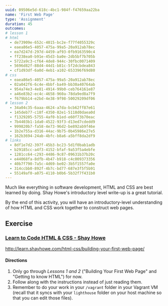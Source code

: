 ```yaml
---
uuid: 09506e5d-618c-4bc1-984f-f47659aa22ba
name: 'First Web Page'
type: 'Assignment'
duration: 45
outcomes:
# lesson 1
# html
  - de73909e-652c-4015-bc2e-f77f4055329c
  - eaea86e5-4057-475a-99a5-20a912ab78ec
  - ea7d247d-297d-4459-af93-0fb9163590c4
  - ff238ea0-b91e-45d3-ba0e-2db5bf7b705b
  - 5722a9c3-cf64-4de8-944c-30fbc0071409
  - 5696d82f-88d4-44d1-b81c-5f2dcbdea843
  - cf1d93df-6a0d-4eb1-a102-653396f69d80
# css
  - eaea86e5-4057-475a-99a5-20a912ab78ec
  - 02a042f6-6c4e-4bbf-ba49-bb30a40764ab
  - 954a74e3-4e81-4914-99b0-ceb764161e87
  - a46e83b2-ec4c-4658-960a-78da9ed8a7f9
  - f679bb14-e2bd-4e38-9f98-50029209df06
# lesson 2
  - 34a04c35-6aaa-4624-a7da-bcb62ff87e61
  - 145deb77-c18f-4350-82e1-5118d0daea0d
  - f1329205-5755-4af0-b1ed-e60f73b70eac
  - 7b4403b1-1da0-4522-93f3-d13ed7cdedd9
  - 999820b7-fa58-4e73-96d2-be892ab9f46e
  - 1b2e755a-d316-44ac-9b75-0b45986e27e5
  - 162b3694-24ab-4bfc-b8a6-a5bff8da2df9
# links
  - 8df1e7d2-397f-45b3-bc23-5d1f0bab1adb
  - b29185cc-a4f3-4152-bfaf-9a53f5a4ebfe
  - 1281cc64-c293-4486-9c87-09631b37b20c
  - e44068fa-8dfb-4b47-b918-c4c009373356
  - 40b7f790-7a5c-4d69-be02-3b5f1557fa0e
  - 314ccbb0-892f-4b7c-bd77-687e3f5f5b91
  - 55149af0-a075-4110-b0b6-5b32f7f431b0
---
```


Much like everything in software development, HTML and CSS are best learned by doing. Shay Howe's introductory level write-up is a great tutorial.

By the end of this activity, you will have an introductory-level understanding of how HTML and CSS work together to construct web pages.

## Exercise

### [Learn to Code HTML & CSS - Shay Howe](http://learn.shayhowe.com/html-css/building-your-first-web-page/)

<http://learn.shayhowe.com/html-css/building-your-first-web-page/>

#### Directions

1. Only go through _Lessons 1 and 2_ ("Building Your First Web Page" and "Getting to know HTML") for now.
2. Follow along with the instructions instead of just reading them.
3. Remember to do your work in your `/vagrant` folder in your Vagrant VM (recall that it syncs with your `lighthouse` folder on your host machine so that you can edit those files).
